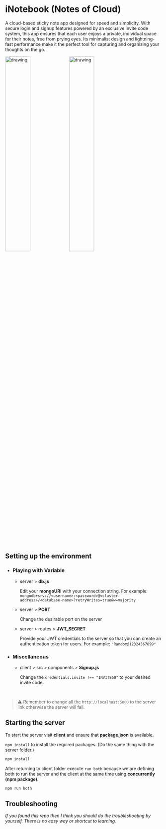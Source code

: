 # iNotebook (Notes of Cloud) 

A cloud-based sticky note app designed for speed and simplicity. With secure login and signup features powered by an exclusive invite code system, this app ensures that each user enjoys a private, individual space for their notes, free from prying eyes. Its minimalist design and lightning-fast performance make it the perfect tool for capturing and organizing your thoughts on the go.

<img src="https://github.com/user-attachments/assets/d1eaea99-cea4-406c-8317-47bcec35fd49" alt="drawing" width="40%"/>
<img src="https://github.com/user-attachments/assets/faa2edc1-2de9-467c-b5d4-fb96f1c1a604" alt="drawing" width="40%"/>

## Setting up the environment

* ### Playing with Variable
    * server > **db.js** 
    
        Edit your **mongoURI** with your connection string. For example: `mongodb+srv://<username>:<password>@<cluster-address>/<database-name>?retryWrites=true&w=majority`
    
    * server > **PORT**

        Change the desirable port on the server 

    * server > routes > **JWT_SECRET**

        Provide your JWT credentials to the server so that you can create an authentication token for users. For example: `"Random@12324567899"`

* ### Miscellaneous
    * client > src > components > **Signup.js** 

        Change the `credentials.invite !== "INVITE50"` to your desired invite code. 

<br>

> ⚠️ Remember to change all the `http://localhost:5000` to the server link otherwise the server will fail.

## Starting the server

To start the server visit **client** and ensure that **package.json** is available. 

`npm install` to install the required packages. (Do the same thing with the server folder.)

```powershell
npm install
```

After returning to client folder execute `run both` because we are defining both to run the server and the client at the same time using **concurrently (npm package)**.

```powershell
npm run both
```

## Troubleshooting 

_If you found this repo then I think you should do the troubleshooting by yourself. There is no easy way or shortcut to learning._
